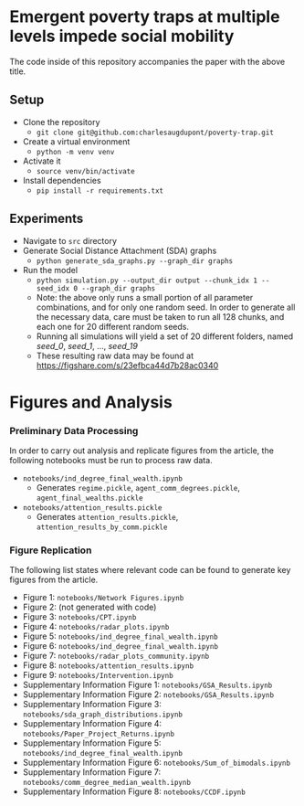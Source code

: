# Emergent poverty traps at multiple levels impede social mobility
The code inside of this repository accompanies the paper with the above title.

## Setup
- Clone the repository 
    - `git clone git@github.com:charlesaugdupont/poverty-trap.git`
- Create a virtual environment
    - `python -m venv venv`
- Activate it
    - `source venv/bin/activate`
- Install dependencies
    - `pip install -r requirements.txt`

## Experiments
- Navigate to `src` directory
- Generate Social Distance Attachment (SDA) graphs
    - `python generate_sda_graphs.py --graph_dir graphs`
- Run the model
    - `python simulation.py --output_dir output --chunk_idx 1 --seed_idx 0 --graph_dir graphs`
    - Note: the above only runs a small portion of all parameter combinations, and for only one random seed. In order to generate 
all the necessary data, care must be taken to run all 128 chunks, and each one for 20 different random seeds.
    - Running all simulations will yield a set of 20 different folders, named *seed_0*, *seed_1*, $\ldots$, *$seed\_19$*
    - These resulting raw data may be found at https://figshare.com/s/23efbca44d7b28ac0340

# Figures and Analysis

### Preliminary Data Processing
In order to carry out analysis and replicate figures from the article, the following notebooks must be run to process raw data.
- `notebooks/ind_degree_final_wealth.ipynb`
    - Generates `regime.pickle`, `agent_comm_degrees.pickle`, `agent_final_wealths.pickle`
- `notebooks/attention_results.pickle`
    - Generates `attention_results.pickle`, `attention_results_by_comm.pickle`

### Figure Replication
The following list states where relevant code can be found to generate key figures from the article.
- Figure 1: `notebooks/Network Figures.ipynb`
- Figure 2: (not generated with code)
- Figure 3: `notebooks/CPT.ipynb`
- Figure 4: `notebooks/radar_plots.ipynb`
- Figure 5: `notebooks/ind_degree_final_wealth.ipynb`
- Figure 6: `notebooks/ind_degree_final_wealth.ipynb`
- Figure 7: `notebooks/radar_plots_community.ipynb`
- Figure 8: `notebooks/attention_results.ipynb`
- Figure 9: `notebooks/Intervention.ipynb`
- Supplementary Information Figure 1: `notebooks/GSA_Results.ipynb` 
- Supplementary Information Figure 2: `notebooks/GSA_Results.ipynb` 
- Supplementary Information Figure 3: `notebooks/sda_graph_distributions.ipynb` 
- Supplementary Information Figure 4: `notebooks/Paper_Project_Returns.ipynb` 
- Supplementary Information Figure 5: `notebooks/ind_degree_final_wealth.ipynb` 
- Supplementary Information Figure 6: `notebooks/Sum_of_bimodals.ipynb` 
- Supplementary Information Figure 7: `notebooks/comm_degree_median_wealth.ipynb`
- Supplementary Information Figure 8: `notebooks/CCDF.ipynb`
